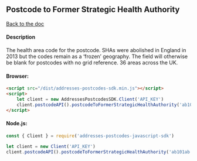 ## Postcode to Former Strategic Health Authority

[Back to the doc](../README.md)

#### Description

The health area code for the postcode. SHAs were abolished in England in 2013 but the codes remain as a ‘frozen’ geography. The field will otherwise be blank for postcodes with no grid reference. 36 areas across the UK.

#### Browser:

```html
<script src="/dist/addresses-postcodes-sdk.min.js"></script>
<script>
    let client = new AddressesPostcodesSDK.Client('API_KEY')
    client.postcodeAPI().postcodeToFormerStrategicHealthAuthority('ab101ab').then(response => { console.log(response) })
</script>
```

#### Node.js:

```js
const { Client } = require('addresses-postcodes-javascript-sdk')

let client = new Client('API_KEY')
client.postcodeAPI().postcodeToFormerStrategicHealthAuthority('ab101ab').then(response => { console.log(response) })
```